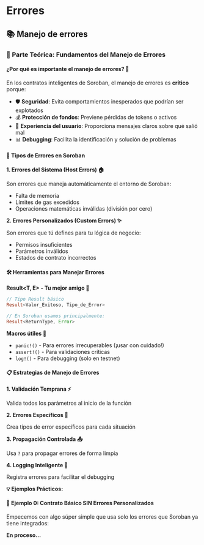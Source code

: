 # Errores

## 📚 Manejo de errores

### 🎯 Parte Teórica: Fundamentos del Manejo de Errores

#### ¿Por qué es importante el manejo de errores? 🤔

En los contratos inteligentes de Soroban, el manejo de errores es **crítico** porque:

* 🛡️ **Seguridad**: Evita comportamientos inesperados que podrían ser explotados
* 💰 **Protección de fondos**: Previene pérdidas de tokens o activos
* 🎯 **Experiencia del usuario**: Proporciona mensajes claros sobre qué salió mal
* 📊 **Debugging**: Facilita la identificación y solución de problemas

#### 🔧 Tipos de Errores en Soroban

**1. Errores del Sistema (Host Errors) 🏠**

Son errores que maneja automáticamente el entorno de Soroban:

* Falta de memoria
* Límites de gas excedidos
* Operaciones matemáticas inválidas (división por cero)

**2. Errores Personalizados (Custom Errors) ✨**

Son errores que tú defines para tu lógica de negocio:

* Permisos insuficientes
* Parámetros inválidos
* Estados de contrato incorrectos

#### 🛠️ Herramientas para Manejar Errores

**Result\<T, E> - Tu mejor amigo 🤝**

```rust
// Tipo Result básico
Result<Valor_Exitoso, Tipo_de_Error>

// En Soroban usamos principalmente:
Result<ReturnType, Error>
```

**Macros útiles 🎨**

* `panic!()` - Para errores irrecuperables (¡usar con cuidado!)
* `assert!()` - Para validaciones críticas
* `log!()` - Para debugging (solo en testnet)

#### 📋 Estrategias de Manejo de Errores

**1. Validación Temprana ⚡**

Valida todos los parámetros al inicio de la función

**2. Errores Específicos 🎯**

Crea tipos de error específicos para cada situación

**3. Propagación Controlada 📤**

Usa `?` para propagar errores de forma limpia

**4. Logging Inteligente 📝**

Registra errores para facilitar el debugging

**💡 Ejemplos Prácticos:**

#### 🌱 Ejemplo 0: Contrato Básico SIN Errores Personalizados

Empecemos con algo súper simple que usa solo los errores que Soroban ya tiene integrados:

**En proceso...**
